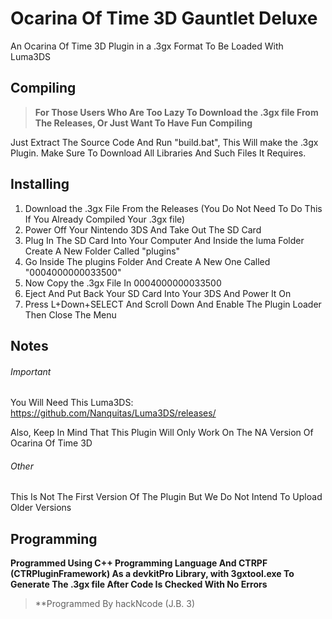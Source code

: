 # Ocarina Of Time 3D Gauntlet Deluxe

An Ocarina Of Time 3D Plugin in a .3gx Format To Be Loaded With Luma3DS

## Compiling

> **For Those Users Who Are Too Lazy To Download the .3gx file From The Releases, Or Just Want To Have Fun Compiling**

Just Extract The Source Code And Run "build.bat", This Will make the .3gx Plugin. Make Sure To Download All Libraries And Such Files It Requires. 

## Installing
1. Download the .3gx File From the Releases (You Do Not Need To Do This If You Already Compiled Your .3gx file)
2. Power Off Your Nintendo 3DS And Take Out The SD Card
3. Plug In The SD Card Into Your Computer And Inside the luma Folder Create A New Folder Called "plugins"
4. Go Inside The plugins Folder And Create A New One Called "0004000000033500"
5. Now Copy the .3gx File In 0004000000033500
6. Eject And Put Back Your SD Card Into Your 3DS And Power It On
7. Press L+Down+SELECT And Scroll Down And Enable The Plugin Loader Then Close The Menu

## Notes

###### Important
You Will Need This Luma3DS: https://github.com/Nanquitas/Luma3DS/releases/

Also, Keep In Mind That This Plugin Will Only Work On The NA Version Of Ocarina Of Time 3D

###### Other

This Is Not The First Version Of The Plugin But We Do Not Intend To Upload Older Versions

## Programming
**Programmed Using C++ Programming Language And CTRPF (CTRPluginFramework) As a devkitPro Library, with 3gxtool.exe To Generate The .3gx file After Code Is Checked With No Errors**

> **Programmed By hackNcode (J.B. 3)


